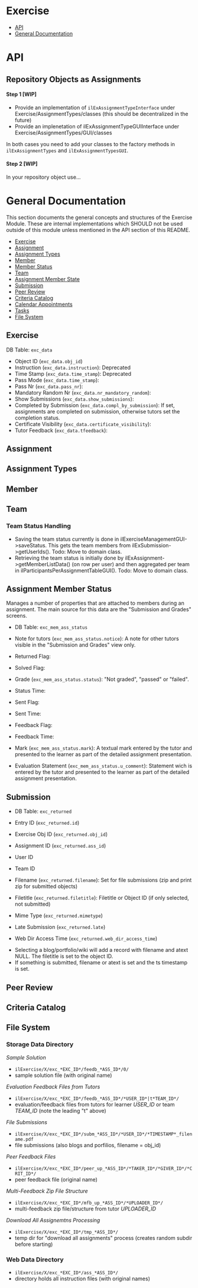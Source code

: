 # Exercise

* [API](#api)
* [General Documentation](#general-documentation)


# API

## Repository Objects as Assignments

#### Step 1 [WIP]

- Provide an implementation of `ilExAssignmentTypeInterface` under Exercise/AssignmentTypes/classes (this should be decentralized in the future)
- Provide an implenetation of ilExAssignmentTypeGUIInterface under Exercise/AssignmentTypes/GUI/classes

In both cases you need to add your classes to the factory methods in `ilExAssignmentTypes` and `ilExAssignmentTypesGUI`.

#### Step 2 [WIP]

In your repository object use...


# General Documentation

This section documents the general concepts and structures of the Exercise Module. These are internal implementations which SHOULD not be used outside of this module unless mentioned in the API section of this README.

* [Exercise](#exercise)
* [Assignment](#assignment)
* [Assignment Types](#assignment-types)
* [Member](#member)
* [Member Status](#member-status)
* [Team](#team)
* [Assignment Member State](#assignment-member-state)
* [Submission](#submission)
* [Peer Review](#peer-review)
* [Criteria Catalog](#criteria-catalog)
* [Calendar Appointments](#calendar-appointments)
* [Tasks](#tasks)
* [File System](#file-system)


## Exercise

DB Table: `exc_data`

* Object ID (`exc_data.obj_id`)
* Instruction (`exc_data.instruction`): Deprecated
* Time Stamp (`exc_data.time_stamp`): Deprecated
* Pass Mode (`exc_data.time_stamp`):
* Pass Nr (`exc_data.pass_nr`):
* Mandatory Random Nr (`exc_data.nr_mandatory_random`):
* Show Submissions (`exc_data.show_submissions`):
* Completed by Submission (`exc_data.compl_by_submission`): If set, assignments are completed on submission, otherwise tutors set the completion status.
* Certificate Visibility (`exc_data.certificate_visibility`):
* Tutor Feedback (`exc_data.tfeedback`):


## Assignment

## Assignment Types

## Member

## Team

### Team Status Handling

- Saving the team status currently is done in ilExerciseManagementGUI->saveStatus. This gets the team members from ilExSubmission->getUserIds(). Todo: Move to domain class.
- Retrieving the team status is initially done by ilExAssignment->getMemberListData() (on row per user) and then aggregated per team in ilParticipantsPerAssignmentTableGUI(). Todo: Move to domain class.


## Assignment Member Status

Manages a number of properties that are attached to members during an assignment. The main source for this data are the "Submission and Grades" screens.

* DB Table: `exc_mem_ass_status`

* Note for tutors (`exc_mem_ass_status.notice`): A note for other tutors visible in the "Submission and Grades" view only.
* Returned Flag:
* Solved Flag:
* Grade (`exc_mem_ass_status.status`): "Not graded", "passed" or "failed".
* Status Time:
* Sent Flag:
* Sent Time:
* Feedback Flag:
* Feedback Time:
* Mark (`exc_mem_ass_status.mark`): A textual mark entered by the tutor and presented to the learner as part of the detailed assignment presentation.
* Evaluation Statement (`exc_mem_ass_status.u_comment`): Statement wich is entered by the tutor and presented to the learner as part of the detailed assignment presentation.

## Submission

* DB Table: `exc_returned`
 
* Entry ID (`exc_returned.id`)
* Exercise Obj ID (`exc_returned.obj_id`)
* Assignment ID (`exc_returned.ass_id`)
* User ID
* Team ID
* Filename (`exc_returned.filename`): Set for file submissions (zip and print zip for submitted objects)
* Filetitle (`exc_returned.filetitle`): Filetitle or Object ID (if only selected, not submitted)
* Mime Type (`exc_returned.mimetype`)
* Late Submission (`exc_returned.late`)
* Web Dir Access Time (`exc_returned.web_dir_access_time`)

- Selecting a blog/portfolio/wiki will add a record with filename and atext NULL. The filetitle is set to the object ID.
- If something is submitted, filename or atext is set and the ts timestamp is set.

## Peer Review

## Criteria Catalog

## File System

### Storage Data Directory

*Sample Solution*
- `ilExercise/X/exc_*EXC_ID*/feedb_*ASS_ID*/0/`
- sample solution file (with original name)

*Evaluation Feedback Files from Tutors*
- `ilExercise/X/exc_*EXC_ID*/feedb_*ASS_ID*/*USER_ID*|t*TEAM_ID*/`
- evaluation/feedback files from tutors for learner *USER_ID* or team *TEAM_ID* (note the leading "t" above)

*File Submissions*
- `ilExercise/X/exc_*EXC_ID*/subm_*ASS_ID*/*USER_ID*/*TIMESTAMP*_filename.pdf`
- file submissions (also blogs and porfilios, filename = obj_id)

*Peer Feedback Files*
- `ilExercise/X/exc_*EXC_ID*/peer_up_*ASS_ID*/*TAKER_ID*/*GIVER_ID*/*CRIT_ID*/`
- peer feedback file (original name)

*Multi-Feedback Zip File Structure*
- `ilExercise/X/exc_*EXC_ID*/mfb_up_*ASS_ID*/*UPLOADER_ID*/`
- multi-feedback zip file/structure from tutor *UPLOADER_ID*

*Download All Assignemtns Processing*
- `ilExercise/X/exc_*EXC_ID*/tmp_*ASS_ID*/`
- temp dir for "download all assignments" process (creates random subdir before starting)

### Web Data Directory

- `ilExercise/X/exc_*EXC_ID*/ass_*ASS_ID*/`
- directory holds all instruction files (with original names)
